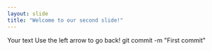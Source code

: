 ```yaml
---
layout: slide
title: "Welcome to our second slide!"
---
```

Your text
Use the left arrow to go back!
git commit -m "First commit"
